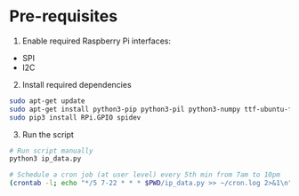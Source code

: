 # Pre-requisites

1. Enable required Raspberry Pi interfaces:

- SPI
- I2C

2. Install required dependencies

```sh
sudo apt-get update
sudo apt-get install python3-pip python3-pil python3-numpy ttf-ubuntu-font-family
sudo pip3 install RPi.GPIO spidev
```

3. Run the script

```sh
# Run script manually
python3 ip_data.py

# Schedule a cron job (at user level) every 5th min from 7am to 10pm
(crontab -l; echo "*/5 7-22 * * * $PWD/ip_data.py >> ~/cron.log 2>&1\n") | sort -u | crontab -

```
